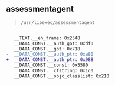 ## assessmentagent

> `/usr/libexec/assessmentagent`

```diff

   __TEXT.__eh_frame: 0x2548
   __DATA_CONST.__auth_got: 0xdf0
   __DATA_CONST.__got: 0x718
-  __DATA_CONST.__auth_ptr: 0xa80
+  __DATA_CONST.__auth_ptr: 0x988
   __DATA_CONST.__const: 0x5580
   __DATA_CONST.__cfstring: 0x1c0
   __DATA_CONST.__objc_classlist: 0x210

```

